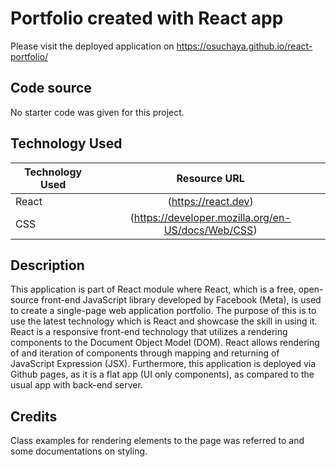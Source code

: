 # Portfolio created with React app

Please visit the deployed application on https://osuchaya.github.io/react-portfolio/

## Code source
No starter code was given for this project.

## Technology Used
| Technology Used         | Resource URL           | 
| ------------- |:-------------:| 
| React   | (https://react.dev) | 
| CSS |  (https://developer.mozilla.org/en-US/docs/Web/CSS) |

## Description
This application is part of React module where React, which is a free, open-source front-end JavaScript library developed by Facebook (Meta), is used to create a single-page web application portfolio. The purpose of this is to use the latest technology which is React and showcase the skill in using it. React is a responsive front-end technology that utilizes a rendering components to the Document Object Model (DOM). React allows rendering of and iteration of components through mapping and returning of JavaScript Expression (JSX).
Furthermore, this application is deployed via Github pages, as it is a flat app (UI only components), as compared to the usual app with back-end server.

## Credits
Class examples for rendering elements to the page was referred to and some documentations on styling.